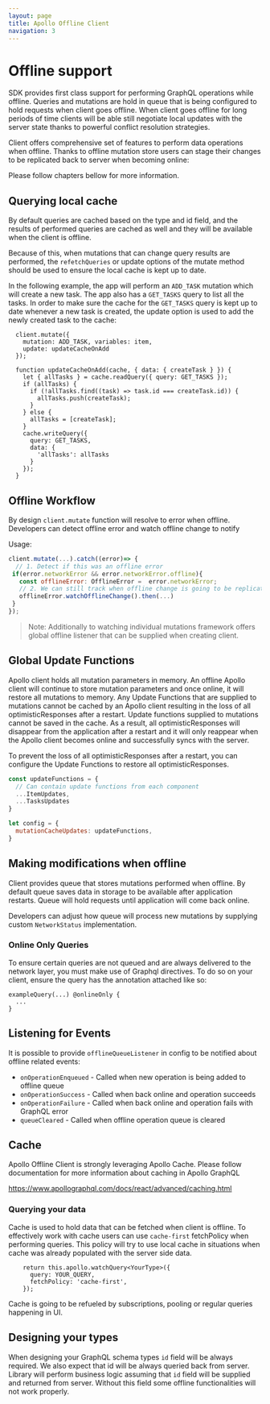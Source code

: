 ```yaml
---
layout: page
title: Apollo Offline Client
navigation: 3
---
```


# Offline support

SDK provides first class support for performing GraphQL operations while offline.
Queries and mutations are hold in queue that is being configured to hold requests when client goes offline.
When client goes offline for long periods of time clients will be able still negotiate local updates with the server state thanks to powerful conflict resolution strategies.


Client offers comprehensive set of features to perform data operations when offline.
Thanks to offline mutation store users can stage their changes to be replicated back
to server when becoming online:

Please follow chapters bellow for more information.

## Querying local cache

By default queries are cached based on the type and id field, and the results of performed queries are cached as well and they will be available when the client is offline.

Because of this, when mutations that can change query results are performed, the `refetchQueries` or update options of the mutate method should be used to ensure the local cache is kept up to date.

In the following example, the app will perform an `ADD_TASK` mutation which will create a new task. The app also has a `GET_TASKS` query to list all the tasks. In order to make sure the cache for the `GET_TASKS` query is kept up to date whenever a new task is created, the update option is used to add the newly created task to the cache:

```
  client.mutate({
    mutation: ADD_TASK, variables: item,
    update: updateCacheOnAdd
  });

  function updateCacheOnAdd(cache, { data: { createTask } }) {
    let { allTasks } = cache.readQuery({ query: GET_TASKS });
    if (allTasks) {
      if (!allTasks.find((task) => task.id === createTask.id)) {
        allTasks.push(createTask);
      }
    } else {
      allTasks = [createTask];
    }
    cache.writeQuery({
      query: GET_TASKS,
      data: {
        'allTasks': allTasks
      }
    });
  }
```

## Offline Workflow

By design `client.mutate` function will resolve to error when offline.
Developers can detect offline error and watch offline change to notify

  Usage:
  ```javascript
  client.mutate(...).catch((error)=> {
    // 1. Detect if this was an offline error
   if(error.networkError && error.networkError.offline){
     const offlineError: OfflineError =  error.networkError;
     // 2. We can still track when offline change is going to be replicated.
     offlineError.watchOfflineChange().then(...)
   }
  });
  ```

> Note: Additionally to watching individual mutations framework offers global offline listener that can be supplied when creating client.

## Global Update Functions

Apollo client holds all mutation parameters in memory. An offline Apollo client will continue to store mutation parameters and once online, it will restore all mutations to memory. Any Update Functions that are supplied to mutations cannot be cached by an Apollo client resulting in the loss of all optimisticResponses after a restart. Update functions supplied to mutations cannot be saved in the cache. As a result, all optimisticResponses will disappear from the application after a restart and it will only reappear when the Apollo client becomes online and successfully syncs with the server.

To prevent the loss of all optimisticResponses after a restart, you can configure the Update Functions to restore all optimisticResponses.


```javascript
const updateFunctions = {
  // Can contain update functions from each component
  ...ItemUpdates,
  ...TasksUpdates
}

let config = {
  mutationCacheUpdates: updateFunctions,
}
```

## Making modifications when offline

Client provides queue that stores mutations performed when offline.
By default queue saves data in storage to be available after application restarts.
Queue will hold requests until application will come back online.

Developers can adjust how queue will process new mutations by supplying custom `NetworkStatus` implementation.

### Online Only Queries

To ensure certain queries are not queued and are always delivered to the network layer, you must make use of Graphql directives.
To do so on your client, ensure the query has the annotation attached like so:

```
exampleQuery(...) @onlineOnly {
  ...
}
```

## Listening for Events

It is possible to provide `offlineQueueListener` in config to be notified about offline related events:

- `onOperationEnqueued` - Called when new operation is being added to offline queue
- `onOperationSuccess` - Called when back online and operation succeeds
- `onOperationFailure` - Called when back online and operation fails with GraphQL error
- `queueCleared` - Called when offline operation queue is cleared


## Cache

Apollo Offline Client is strongly leveraging Apollo Cache.
Please follow documentation for more information about caching in Apollo GraphQL

https://www.apollographql.com/docs/react/advanced/caching.html

### Querying your data

Cache is used to hold data that can be fetched when client is offline.
To effectively work with cache users can use `cache-first` fetchPolicy
when performing queries. This policy will try to use local cache in
situations when cache was already populated with the server side data.

```
    return this.apollo.watchQuery<YourType>({
      query: YOUR_QUERY,
      fetchPolicy: 'cache-first',
    });
```

Cache is going to be refueled by subscriptions, pooling or regular queries happening in UI.

## Designing your types

When designing your GraphQL schema types `id` field will be always required.
We also expect that id will be always queried back from server.
Library will perform business logic assuming that `id` field will be supplied and returned from server. Without this field some offline functionalities will not work properly.
